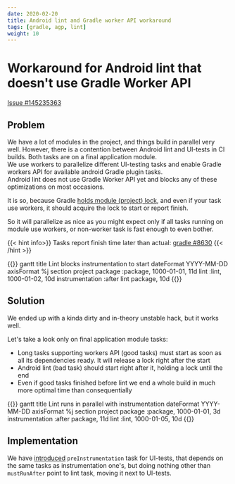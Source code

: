 ```yaml
---
date: 2020-02-20
title: Android lint and Gradle worker API workaround
tags: [gradle, agp, lint]
weight: 10
---
```


# Workaround for Android lint that doesn't use Gradle Worker API 

[Issue #145235363](https://issuetracker.google.com/issues/145235363)

## Problem

We have a lot of modules in the project, and things build in parallel very well. 
However, there is a contention between Android lint and UI-tests in CI builds. Both tasks are on a final application module.\
We use workers to parallelize different UI-testing tasks and enable Gradle workers API for available android Gradle plugin tasks.\
Android lint does not use Gradle Worker API yet and blocks any of these optimizations on most occasions.

It is so, because Gradle [holds module (project) lock](https://github.com/gradle/gradle/issues/8630#issuecomment-488161594),
and even if your task use workers, it should acquire the lock to start or report finish.

So it will parallelize as nice as you might expect only if all tasks running on module use workers, or non-worker task is fast enough to even bother.

{{< hint info>}}
Tasks report finish time later than actual: [gradle #8630](https://github.com/gradle/gradle/issues/8630#issuecomment-488161594)
{{< /hint >}}

{{<mermaid>}}
gantt
  title Lint blocks instrumentation to start
  dateFormat      YYYY-MM-DD
  axisFormat      %j
  section         project
  package         :package, 1000-01-01, 11d
  lint            :lint,    1000-01-02, 10d
  instrumentation :after lint package,  10d
{{</mermaid>}}

## Solution

We ended up with a kinda dirty and in-theory unstable hack, but it works well.

Let's take a look only on final application module tasks:

- Long tasks supporting workers API (good tasks) must start as soon as all its dependencies ready. It will release a lock right after the start
- Android lint (bad task) should start right after it, holding a lock until the end
- Even if good tasks finished before lint we end a whole build in much more optimal time than consequentially

{{<mermaid>}}
gantt
  title Lint runs in parallel with instrumentation
  dateFormat      YYYY-MM-DD
  axisFormat      %j
  section         project
  package         :package, 1000-01-01, 3d
  instrumentation :after package, 11d
  lint            :lint, 1000-01-05, 10d
{{</mermaid>}}

## Implementation

We have [introduced](https://github.com/avito-tech/avito-android/pull/200) `preInstrumentation` task for UI-tests, that depends on the same tasks as instrumentation one's,
but doing nothing other than `mustRunAfter` point to lint task, moving it next to UI-tests.

